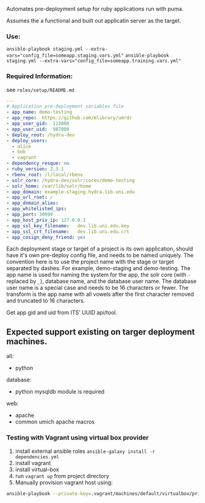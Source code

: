 Automates pre-deployment setup for ruby applications run with puma.

Assumes the a functional and built out applicatin server as the target.

### Use:
`ansible-playbook staging.yml --extra-vars="config_file=someapp.staging.vars.yml"`
`ansible-playbook staging.yml --extra-vars="config_file=someapp.training.vars.yml"`

### Required Information:
see `roles/setup/README.md`

```yaml
---
# Application pre-deployment variables file
- app_name: demo-testing
- app_repo:  https://github.com/mlibrary/umrdr
- app_user_gid:  123000
- app_user_uid:  987000
- deploy_root: /hydra-dev
- deploy_users:
  - alice
  - bob
  - vagrant
- dependency_resque: no
- ruby_version: 2.3.1
- rbenv_root: /l/local/rbenv
- solr_core: /hydra-dev/solr/cores/demo-testing
- solr_home: /var/lib/solr/home
- app_domain: example-staging.hydra.lib.uni.edu
- app_url_root: /
- app_domain_alias:
- app_whitelisted_ips:
- app_port: 30999
- app_host_priv_ip: 127.0.0.1
- app_ssl_key_filename:   dev.lib.uni.edu.key
- app_ssl_crt_filename:   dev.lib.uni.edu.crt
- app_cosign_deny_friend: yes
```

Each deployment stage or target of a project is its own application, should have it's own pre-deploy config file, and needs to be named uniquely.  The convention here is to use the project name with the stage or target separated by dashes.  For example, demo-staging and demo-testing.  The app name is used for naming the system for the app, the solr core (with `-` replaced by `_`), database name, and the database user name.  The database user name is a special case and needs to be 16 characters or fewer. The transform is the app name with all vowels after the first character removed and truncated to 16 characters.  


Get app gid and uid from ITS' UUID api/tool.

## Expected support existing on targer deployment machines.
all:
* python

database:
* python mysqldb module is required

web:
* apache
* common umich apache macros


### Testing with Vagrant using virtual box provider
1. install external ansible roles `ansible-galaxy install -r dependencies.yml`
1. install vagrant
2. install virtual-box
3. run `vagrant up` from project directory
5. Manually provision vagrant host using:
```bash
ansible-playbook --private-key=.vagrant/machines/default/virtualbox/private_key -u vagrant -i inventory/vagrant playbook.predeploy.yml --extra-vars="config_file=./demo.yml"
```


